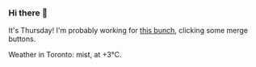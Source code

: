 ### Hi there :wave:

It's Thursday! I'm probably working for [this bunch](https://github.com/kohofinancial), clicking some merge buttons.

Weather in Toronto: mist, at +3°C.
